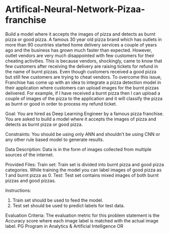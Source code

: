 # Artifical-Neural-Network-Pizaa-franchise
Build a model where it accepts the images of pizza and detects as burnt pizza or good pizza.
A famous 30 year old pizza brand which has outlets in more than 90 countries started home delivery services a couple of years ago and the business has grown much faster than expected. However, outlet vendors are very much disappointed with few customers for their cheating activities. This is because vendors, shockingly, came to know that few customers after receiving the delivery are raising tickets for refund in the name of burnt pizzas. Even though customers received a good pizza but still few customers are trying to cheat vendors. To overcome this issue, Franchise has come up with an idea to integrate a pizza detection model in their application where customers can upload images for the burnt pizzas delivered. For example, if I have received a burnt pizza then I can upload a couple of images of the pizza to the application and it will classify the pizza as burnt or good in order to process my refund ticket.

Goal: You are hired as Deep Learning Engineer by a famous pizza franchise. You are asked to build a model where it accepts the images of pizza and detects as burnt pizza or good pizza.

Constraints: You should be using only ANN and shouldn’t be using CNN or any other rule based
model to generate results.

Data Description: Data is in the form of images collected from multiple sources of the internet.

Provided Files:
Train set: Train set is divided into burnt pizza and good pizza categories. While training the model you can label images of good pizza as 1 and burnt pizza as 0.
Test: Test set contains mixed images of both burnt pizzas and good pizzas.

Instructions:
1. Train set should be used to feed the model.
2. Test set should be used to predict labels for test data.


Evaluation Criteria: The evaluation metric for this problem statement is the Accuracy score where each image label is matched with the actual image label.
PG Program in Analytics & Artificial Intelligence
OR

